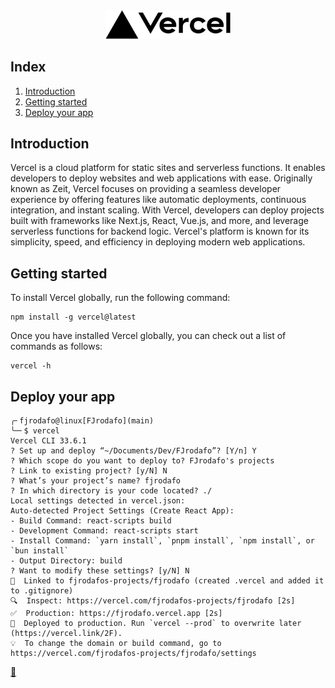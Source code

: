 <div align="center">
    <a href="https://vercel.com/" target="_blank">
        <picture>
            <source media="(prefers-color-scheme: dark)" srcset="https://raw.githubusercontent.com/FJrodafo/University/main/Cheat_sheets/Vercel/Assets/Dark.svg">
            <img alt="logo" width="200" src="https://raw.githubusercontent.com/FJrodafo/University/main/Cheat_sheets/Vercel/Assets/Light.svg" />
        </picture>
    </a>
</div>

## Index

1. [Introduction](#introduction)
2. [Getting started](#getting-started)
3. [Deploy your app](#deploy-your-app)

## Introduction

Vercel is a cloud platform for static sites and serverless functions. It enables developers to deploy websites and web applications with ease. Originally known as Zeit, Vercel focuses on providing a seamless developer experience by offering features like automatic deployments, continuous integration, and instant scaling. With Vercel, developers can deploy projects built with frameworks like Next.js, React, Vue.js, and more, and leverage serverless functions for backend logic. Vercel's platform is known for its simplicity, speed, and efficiency in deploying modern web applications.

## Getting started

To install Vercel globally, run the following command:

```shell
npm install -g vercel@latest
```

Once you have installed Vercel globally, you can check out a list of commands as follows:

```shell
vercel -h
```

## Deploy your app

```
╭╴fjrodafo@linux[FJrodafo](main)
╰─╴$ vercel
Vercel CLI 33.6.1
? Set up and deploy “~/Documents/Dev/FJrodafo”? [Y/n] Y
? Which scope do you want to deploy to? FJrodafo's projects
? Link to existing project? [y/N] N
? What’s your project’s name? fjrodafo
? In which directory is your code located? ./
Local settings detected in vercel.json:
Auto-detected Project Settings (Create React App):
- Build Command: react-scripts build
- Development Command: react-scripts start
- Install Command: `yarn install`, `pnpm install`, `npm install`, or `bun install`
- Output Directory: build
? Want to modify these settings? [y/N] N
🔗  Linked to fjrodafos-projects/fjrodafo (created .vercel and added it to .gitignore)
🔍  Inspect: https://vercel.com/fjrodafos-projects/fjrodafo [2s]
✅  Production: https://fjrodafo.vercel.app [2s]
📝  Deployed to production. Run `vercel --prod` to overwrite later (https://vercel.link/2F).
💡  To change the domain or build command, go to https://vercel.com/fjrodafos-projects/fjrodafo/settings
```

<link rel="stylesheet" href="./../../README.css">
<a class="scrollup" href="#top">&#x1F53C</a>